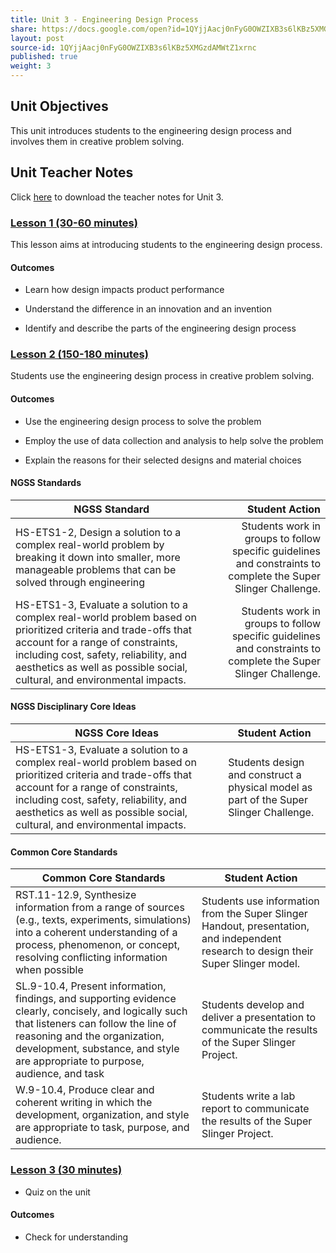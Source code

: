 ```yaml
---
title: Unit 3 - Engineering Design Process 
share: https://docs.google.com/open?id=1QYjjAacj0nFyG0OWZIXB3s6lKBz5XMGzdAMWtZ1xrnc
layout: post
source-id: 1QYjjAacj0nFyG0OWZIXB3s6lKBz5XMGzdAMWtZ1xrnc
published: true
weight: 3
---
```


## Unit Objectives

This unit introduces students to the engineering design process and involves them in creative problem solving.

## Unit Teacher Notes

Click <a href="https://docs.google.com/document/d/1M1tIBcjwsaXn7P2Hqja_UWaK8lCEdabBjadssJKbaQs/edit?usp=sharing" target="_blank">here</a> to download the teacher notes for Unit 3.

### [Lesson 1 (30-60 minutes)](http://intro-to-engineering-design.lsupathways.org/3_unit_3/1_lesson_1/)

This lesson aims at introducing students to the engineering design process.

#### Outcomes

* Learn how design impacts product performance

* Understand the difference in an innovation and an invention

* Identify and describe the parts of the engineering design process

### [Lesson 2 (150-180 minutes)](http://intro-to-engineering-design.lsupathways.org/3_unit_3/2_lesson_2/)

Students use the engineering design process in creative problem solving.

#### Outcomes 

* Use the engineering design process to solve the problem

* Employ the use of data collection and analysis to help solve the problem

* Explain the reasons for their selected designs and material choices

#### NGSS Standards

| NGSS Standard                                                                                                                                                                                                                                                            |                                                                                                 Student Action |
|--------------------------------------------------------------------------------------------------------------------------------------------------------------------------------------------------------------------------------------------------------------------------|---------------------------------------------------------------------------------------------------------------:|
| HS-ETS1-2, Design a solution to a complex real-world problem by breaking it down into smaller, more manageable problems that can be solved through engineering                                                                                                            | Students work in groups to follow specific guidelines and constraints to complete the Super Slinger Challenge. |
| HS-ETS1-3, Evaluate a solution to a complex real-world problem based on prioritized criteria and trade-offs that account for a range of constraints, including cost, safety, reliability, and aesthetics as well as possible social, cultural, and environmental impacts. | Students work in groups to follow specific guidelines and constraints to complete the Super Slinger Challenge.                                   |
 
#### NGSS Disciplinary Core Ideas
| NGSS Core Ideas                                                                                                                                                                                                                                                           |                                              Student Action                            |
|---------------------------------------------------------------------------------------------------------------------------------------------------------------------------------------------------------------------------------------------------------------------------|----------------------------------------------------------------------------------------|
| HS-ETS1-3, Evaluate a solution to a complex real-world problem based on prioritized criteria and trade-offs that account for a range of constraints, including cost, safety, reliability, and aesthetics as well as possible social, cultural, and environmental impacts. | Students design and construct a physical model as part of the Super Slinger Challenge. |
 
#### Common Core Standards
| Common Core Standards                                                                                                                                                                                                                                          | Student Action                                                                                                                       |
|----------------------------------------------------------------------------------------------------------------------------------------------------------------------------------------------------------------------------------------------------------------|--------------------------------------------------------------------------------------------------------------------------------------|
| RST.11-12.9, Synthesize information from a range of sources (e.g., texts, experiments, simulations) into a coherent understanding of a process, phenomenon, or concept, resolving conflicting information when possible                                         | Students use information from the Super Slinger Handout, presentation, and independent research to design their Super Slinger model. |
| SL.9-10.4, Present information, findings, and supporting evidence clearly, concisely, and logically such that listeners can follow the line of reasoning and the organization, development, substance, and style are appropriate to purpose, audience, and task | Students develop and deliver a presentation to communicate the results of the Super Slinger Project.                                 |
| W.9-10.4, Produce clear and coherent writing in which the development, organization, and style are appropriate to task, purpose, and audience.                                                                                                                  | Students write a lab report to communicate the results of the Super Slinger Project.                                                 |


### [Lesson 3 (30 minutes)](http://intro-to-engineering-design.lsupathways.org/3_unit_3/3_lesson_3/)

* Quiz on the unit

#### Outcomes

* Check for understanding

